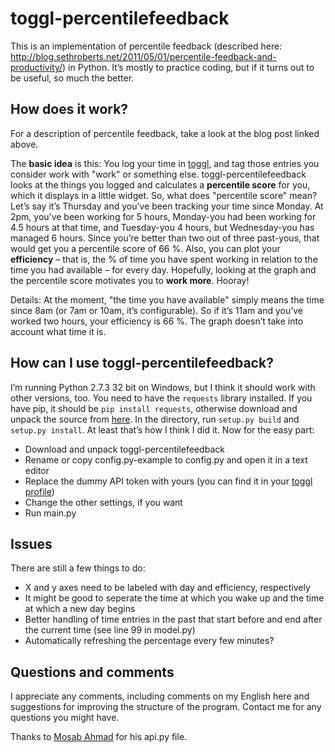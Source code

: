 toggl-percentilefeedback
========================

This is an implementation of percentile feedback (described here: http://blog.sethroberts.net/2011/05/01/percentile-feedback-and-productivity/) in Python. It’s mostly to practice coding, but if it turns out to be useful, so much the better.

## How does it work? ##
For a description of percentile feedback, take a look at the blog post linked above.

The **basic idea** is this: You log your time in [toggl](https://www.toggl.com), and tag those entries you consider work with "work" or something else. toggl-percentilefeedback looks at the things you logged and calculates a **percentile score** for you, which it displays in a little widget. So, what does "percentile score" mean? Let’s say it’s Thursday and you’ve been tracking your time since Monday. At 2pm, you’ve been working for 5 hours, Monday-you had been working for 4.5 hours at that time, and Tuesday-you 4 hours, but Wednesday-you has managed 6 hours. Since you’re better than two out of three past-yous, that would get you a percentile score of 66 %. Also, you can plot your **efficiency** – that is, the % of time you have spent working in relation to the time you had available – for every day. Hopefully, looking at the graph and the percentile score motivates you to **work more**. Hooray!

Details:
At the moment, "the time you have available" simply means the time since 8am (or 7am or 10am, it’s configurable). So if it’s 11am and you’ve worked two hours, your efficiency is 66 %. The graph doesn’t take into account what time it is.

## How can I use toggl-percentilefeedback? ##
I’m running Python 2.7.3 32 bit on Windows, but I think it should work with other versions, too. You need to have the `requests` library installed. If you have pip, it should be `pip install requests`, otherwise download and unpack the source from [here](https://pypi.python.org/pypi/requests). In the directory, run `setup.py build` and `setup.py install`. At least that’s how I think I did it. Now for the easy part:
* Download and unpack toggl-percentilefeedback
* Rename or copy config.py-example to config.py and open it in a text editor
* Replace the dummy API token with yours (you can find it in your [toggl profile](https://www.toggl.com/user/edit))
* Change the other settings, if you want
* Run main.py

## Issues ##
There are still a few things to do:
* X and y axes need to be labeled with day and efficiency, respectively
* It might be good to seperate the time at which you wake up and the time at which a new day begins
* Better handling of time entries in the past that start before and end after the current time (see line 99 in model.py)
* Automatically refreshing the percentage every few minutes?

## Questions and comments ##
I appreciate any comments, including comments on my English here and suggestions for improving the structure of the program. Contact me for any questions you might have.

Thanks to [Mosab Ahmad](https://github.com/mos3abof) for his api.py file.
